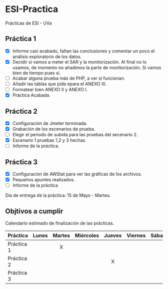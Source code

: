 # ESI-Practica
Prácticas de ESI - UVa

## Práctica 1
- [x] Informe casi acabado, faltan las conclusiones y comentar un poco el análisis exploratorio de los datos.
- [x] Decidir si vamos a meter el SAR y la monitorización. Al final no lo usamos, de momento no añadimos la parte de monitorización. Si vamos bien de tiempo pues si. 
- [ ] Acabar alguna prueba más de PHP, a ver si funcionan.
- [ ] Añadir las tablas que pide epara el ANEXO III.
- [ ] Formatear bien ANEXO II y ANEXO I. 
- [x] Práctica Acabada.

## Práctica 2
- [x] Configuración de Jmeter terminada.
- [x] Grabación de los escenarios de prueba.
- [ ] Elegir el periodo de subida para las pruebas del secenario 2.
- [x] Escenario 1 pruebas 1,2 y 3 hechas.
- [ ] Informe de la práctica. 

## Práctica 3
- [x] Configuración de AWStat para ver las gráficas de los archivos.
- [x] Pequeños apuntes realizados.
- [ ] Informe de la práctica

Día de entrega de la práctica: 15 de Mayo - Martes.

## Objtivos a cumplir
Calendario estimado de finalización de las prácticas.

Práctica    | Lunes | Martes | Miércoles | Jueves | Viernes | Sábado | Domingo
--------    | ----- | :----: | --------- | :----: | ------- | ------ | :----: 
Práctica 1  |       |   X    |           |        |         |        |  
Práctica 2  |       |        |           |   X    |         |        |
Práctica 3  |       |        |           |        |         |        |   X


